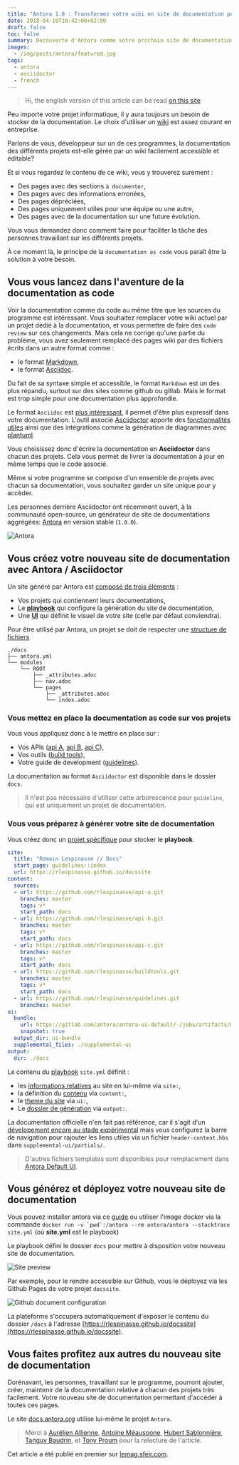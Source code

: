 ```yaml
---
title: "Antora 1.0 : Transformez votre wiki en site de documentation performant"
date: 2018-04-18T10:42:00+02:00
draft: false
toc: false
summary: Decouverte d'Antora comme votre prochain site de documentation.
images: 
  - /img/posts/antora/featured.jpg
tags: 
  - antora
  - asciidoctor
  - french
---
```


> Hi, the english version of this article can be read [on this site](/posts/antora-en/)

Peu importe votre projet informatique, il y aura toujours un besoin de stocker de la documentation.
Le choix d'utiliser un [wiki](https://fr.wikipedia.org/wiki/Wiki) est assez courant en entreprise.

Parlons de vous, développeur sur un de ces programmes, la documentation des différents projets est-elle gérée par un wiki facilement accessible et éditable?

Et si vous regardez le contenu de ce wiki, vous y trouverez surement :

* Des pages avec des sections `à documenter`,
* Des pages avec des informations erronées,
* Des pages dépréciées,
* Des pages uniquement utiles pour une équipe ou une autre,
* Des pages avec de la documentation sur une future évolution.

Vous vous demandez donc comment faire pour faciliter la tâche des personnes travaillant sur les différents projets.

À ce moment là, le principe de la `documentation as code` vous paraît être la solution à votre besoin.

## Vous vous lancez dans l'aventure de la documentation as code

Voir la documentation comme du code au même titre que les sources du programme est intéressant.
Vous souhaitez remplacer votre wiki actuel par un projet dédié à la documentation, et vous permettre de faire des `code review` sur ces changements.
Mais cela ne corrige qu'une partie du problème, vous avez seulement remplacé des pages wiki par des fichiers écrits dans un autre format comme :

* le format [Markdown](https://daringfireball.net/projects/markdown/syntax),
* le format [Asciidoc](http://www.methods.co.nz/asciidoc/).

Du fait de sa syntaxe simple et accessible, le format `Markdown` est un des plus répandu, surtout sur des sites comme github ou gitlab. Mais le format est trop simple pour une documentation plus approfondie.

Le format `Asciidoc` est [plus intéressant](https://github.com/asciidoctor/asciidoctor.org/blob/master/docs/_includes/asciidoc-vs-markdown.adoc), il permet d'être plus expressif dans votre documentation.
L'outil associé [Asciidoctor](https://asciidoctor.org/) apporte des [fonctionnalités utiles](https://asciidoctor.org/docs/asciidoc-writers-guide/) ainsi que des intégrations comme la génération de diagrammes avec [plantuml](http://plantuml.com/).

Vous choisissez donc d'écrire la documentation en **Asciidoctor** dans chacun des projets.
Cela vous permet de livrer la documentation à jour en même temps que le code associé.

Même si votre programme se compose d'un ensemble de projets avec chacun sa documentation, vous souhaitez garder un site unique pour y accèder.

Les personnes derrière Asciidoctor ont récemment ouvert, à la communauté open-source, un générateur de site de documentations aggrégées: [Antora](https://antora.org/) en version stable (`1.0.0`).

![Antora](/img/posts/antora/site.png)

## Vous créez votre nouveau site de documentation avec Antora / Asciidoctor

Un site généré par Antora est [composé de trois éléments](https://docs.antora.org) :

* Vos projets qui contiennent leurs documentations,
* Le [**playbook**](https://docs.antora.org/antora/1.0/playbook/) qui configure la génération du site de documentation,
* Une [**UI**](https://docs.antora.org/antora/1.0/playbook/configure-ui/) qui définit le visuel de votre site (celle par défaut conviendra).

Pour être utilisé par Antora, un projet se doit de respecter une [structure de fichiers](https://docs.antora.org/antora/1.0/component-structure/)

```text
./docs
├── antora.yml
└── modules
    └── ROOT
        ├── _attributes.adoc
        ├── nav.adoc
        └── pages
            ├── _attributes.adoc
            └── index.adoc
```

### Vous mettez en place la documentation as code sur vos projets

Vous vous appliquez donc à le mettre en place sur :

* Vos APIs ([api A](https://github.com/rlespinasse/api-a), [api B](https://github.com/rlespinasse/api-b), [api C](https://github.com/rlespinasse/api-c)),
* Vos outils ([build tools](https://github.com/rlespinasse/buildtools)),
* Votre guide de development ([guidelines](https://github.com/rlespinasse/guidelines)).

La documentation au format `Asciidoctor` est disponible dans le dossier `docs`.
> Il n'est pas nécessaire d'utiliser cette arborescence pour `guideline`, qui est uniquement un projet de documentation.

### Vous vous préparez à générer votre site de documentation

Vous créez donc un [projet spécifique](https://github.com/rlespinasse/docssite) pour stocker le **playbook**.

```yaml
site:
  title: "Romain Lespinasse // Docs"
  start_page: guidelines::index
  url: https://rlespinasse.github.io/docssite
content:
  sources:
  - url: https://github.com/rlespinasse/api-a.git
    branches: master
    tags: v*
    start_path: docs
  - url: https://github.com/rlespinasse/api-b.git
    branches: master
    tags: v*
    start_path: docs
  - url: https://github.com/rlespinasse/api-c.git
    branches: master
    tags: v*
    start_path: docs
  - url: https://github.com/rlespinasse/buildtools.git
    branches: master
    tags: v*
    start_path: docs
  - url: https://github.com/rlespinasse/guidelines.git
    branches: master
ui:
  bundle:
    url: https://gitlab.com/antora/antora-ui-default/-/jobs/artifacts/master/raw/build/ui-bundle.zip?job=bundle-stable
    snapshot: true
  output_dir: ui-bundle
  supplemental_files: ./supplemental-ui
output:
  dir: ./docs
```

Le contenu du [playbook](https://docs.antora.org/antora/1.0/playbook/playbook/) `site.yml` définit :

* les [informations relatives](https://docs.antora.org/antora/1.0/playbook/configure-site/) au site en lui-même via `site:`,
* la définition du [contenu](https://docs.antora.org/antora/1.0/playbook/configure-content-sources/) via `content:`,
* le [theme du site](https://docs.antora.org/antora/1.0/playbook/configure-ui/) via `ui:`,
* Le [dossier de génération](https://docs.antora.org/antora/1.0/playbook/configure-output/) via `output:`.

La documentation officielle n'en fait pas référence, car il s'agit d'un [dévelopement encore au stade expérimental](https://gitlab.com/antora/antora/issues/147) mais vous configurez la barre de navigation pour rajouter les liens utiles via un fichier `header-content.hbs` dans `supplemental-ui/partials/`.
> D'autres fichiers templates sont disponibles pour remplacement dans [Antora Default UI](https://gitlab.com/antora/antora-ui-default/tree/master/src/partials).

## Vous générez et déployez votre nouveau site de documentation

Vous pouvez installer antora via ce [guide](https://docs.antora.org/antora/1.0/install/install-antora/) ou utiliser l'image docker via la commande ``docker run -v `pwd`:/antora --rm antora/antora --stacktrace site.yml`` (où **site.yml** est le playbook)

Le playbook défini le dossier `docs` pour mettre à disposition votre nouveau site de documentation.

![Site preview](/img/posts/antora/site-preview.png)

Par exemple, pour le rendre accessible sur Github, vous le déployez via les Github Pages de votre projet `docssite`.

![Github document configuration](/img/posts/antora/github.png)

La plateforme s'occupera automatiquement d'exposer le contenu du dossier `/docs` à l'adresse [https://rlespinasse.github.io/docssite](https://rlespinasse.github.io/docssite).

## Vous faites profitez aux autres du nouveau site de documentation

Dorénavant, les personnes, travaillant sur le programme, pourront ajouter, créer, maintenir de la documentation relative à chacun des projets très facilement. Votre nouveau site de documentation permettant d'accèder à toutes ces pages.

Le site [docs.antora.org](https://docs.antora.org) utilise lui-même le projet `Antora`.

> Merci à [Aurélien Allienne](https://twitter.com/sn0rks), [Antoine Méausoone](https://twitter.com/AMeausoone), [Hubert Sablonnière](https://twitter.com/hsablonniere), [Tanguy Baudrin](https://twitter.com/TanguyBAUDRIN), et [Tony Proum](https://twitter.com/chezTone) pour la relecture de l'article.

Cet article a été publié en premier sur [lemag.sfeir.com](https://sfeir.com).
